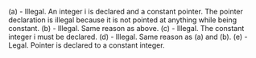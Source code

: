 (a) - Illegal. An integer i is declared and a constant pointer. The pointer declaration is illegal because it is not pointed at anything while being constant.
(b) - Illegal. Same reason as above.
(c) - Illegal. The constant integer i must be declared.
(d) - Illegal. Same reason as (a) and (b).
(e) - Legal. Pointer is declared to a constant integer.

